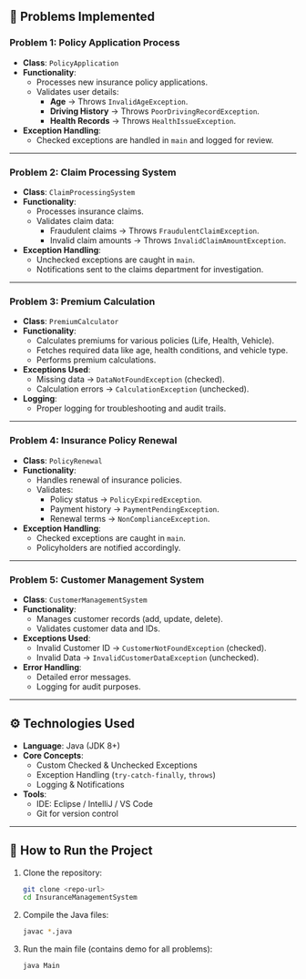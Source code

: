 
## 📌 Problems Implemented

### **Problem 1: Policy Application Process**
- **Class**: `PolicyApplication`
- **Functionality**:
  - Processes new insurance policy applications.
  - Validates user details:
    - **Age** → Throws `InvalidAgeException`.
    - **Driving History** → Throws `PoorDrivingRecordException`.
    - **Health Records** → Throws `HealthIssueException`.
- **Exception Handling**:
  - Checked exceptions are handled in `main` and logged for review.

---

### **Problem 2: Claim Processing System**
- **Class**: `ClaimProcessingSystem`
- **Functionality**:
  - Processes insurance claims.
  - Validates claim data:
    - Fraudulent claims → Throws `FraudulentClaimException`.
    - Invalid claim amounts → Throws `InvalidClaimAmountException`.
- **Exception Handling**:
  - Unchecked exceptions are caught in `main`.
  - Notifications sent to the claims department for investigation.

---

### **Problem 3: Premium Calculation**
- **Class**: `PremiumCalculator`
- **Functionality**:
  - Calculates premiums for various policies (Life, Health, Vehicle).
  - Fetches required data like age, health conditions, and vehicle type.
  - Performs premium calculations.
- **Exceptions Used**:
  - Missing data → `DataNotFoundException` (checked).
  - Calculation errors → `CalculationException` (unchecked).
- **Logging**:
  - Proper logging for troubleshooting and audit trails.

---

### **Problem 4: Insurance Policy Renewal**
- **Class**: `PolicyRenewal`
- **Functionality**:
  - Handles renewal of insurance policies.
  - Validates:
    - Policy status → `PolicyExpiredException`.
    - Payment history → `PaymentPendingException`.
    - Renewal terms → `NonComplianceException`.
- **Exception Handling**:
  - Checked exceptions are caught in `main`.
  - Policyholders are notified accordingly.

---

### **Problem 5: Customer Management System**
- **Class**: `CustomerManagementSystem`
- **Functionality**:
  - Manages customer records (add, update, delete).
  - Validates customer data and IDs.
- **Exceptions Used**:
  - Invalid Customer ID → `CustomerNotFoundException` (checked).
  - Invalid Data → `InvalidCustomerDataException` (unchecked).
- **Error Handling**:
  - Detailed error messages.
  - Logging for audit purposes.

---

## ⚙️ Technologies Used
- **Language**: Java (JDK 8+)
- **Core Concepts**:
  - Custom Checked & Unchecked Exceptions
  - Exception Handling (`try-catch-finally`, `throws`)
  - Logging & Notifications
- **Tools**:
  - IDE: Eclipse / IntelliJ / VS Code
  - Git for version control

---

## 🚀 How to Run the Project
1. Clone the repository:
   ```bash
   git clone <repo-url>
   cd InsuranceManagementSystem
2. Compile the Java files:
   ```bash
   javac *.java
3. Run the main file (contains demo for all problems):
   ```bash
   java Main
